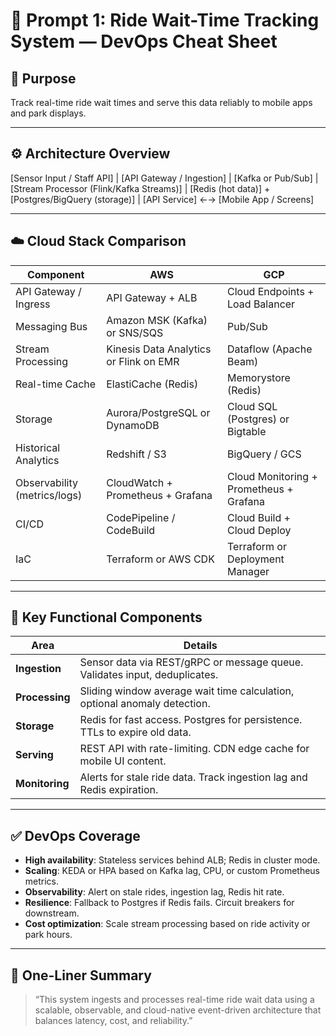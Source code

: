 # 🎢 Prompt 1: Ride Wait-Time Tracking System — DevOps Cheat Sheet

## 📌 Purpose
Track real-time ride wait times and serve this data reliably to mobile apps and park displays.

---

## ⚙️ Architecture Overview

[Sensor Input / Staff API]
|
[API Gateway / Ingestion]
|
[Kafka or Pub/Sub]
|
[Stream Processor (Flink/Kafka Streams)]
|
[Redis (hot data)] + [Postgres/BigQuery (storage)]
|
[API Service] ←→ [Mobile App / Screens]


---

## ☁️ Cloud Stack Comparison

| Component                     | AWS                                  | GCP                                    |
|------------------------------|---------------------------------------|----------------------------------------|
| API Gateway / Ingress        | API Gateway + ALB                     | Cloud Endpoints + Load Balancer        |
| Messaging Bus                | Amazon MSK (Kafka) or SNS/SQS         | Pub/Sub                                |
| Stream Processing            | Kinesis Data Analytics or Flink on EMR| Dataflow (Apache Beam)                 |
| Real-time Cache              | ElastiCache (Redis)                   | Memorystore (Redis)                    |
| Storage                      | Aurora/PostgreSQL or DynamoDB         | Cloud SQL (Postgres) or Bigtable       |
| Historical Analytics         | Redshift / S3                         | BigQuery / GCS                         |
| Observability (metrics/logs) | CloudWatch + Prometheus + Grafana     | Cloud Monitoring + Prometheus + Grafana|
| CI/CD                        | CodePipeline / CodeBuild              | Cloud Build + Cloud Deploy             |
| IaC                          | Terraform or AWS CDK                  | Terraform or Deployment Manager        |

---

## 🔧 Key Functional Components

| Area           | Details |
|----------------|---------|
| **Ingestion**  | Sensor data via REST/gRPC or message queue. Validates input, deduplicates. |
| **Processing** | Sliding window average wait time calculation, optional anomaly detection. |
| **Storage**    | Redis for fast access. Postgres for persistence. TTLs to expire old data. |
| **Serving**    | REST API with rate-limiting. CDN edge cache for mobile UI content. |
| **Monitoring** | Alerts for stale ride data. Track ingestion lag and Redis expiration. |

---

## ✅ DevOps Coverage

- **High availability**: Stateless services behind ALB; Redis in cluster mode.
- **Scaling**: KEDA or HPA based on Kafka lag, CPU, or custom Prometheus metrics.
- **Observability**: Alert on stale rides, ingestion lag, Redis hit rate.
- **Resilience**: Fallback to Postgres if Redis fails. Circuit breakers for downstream.
- **Cost optimization**: Scale stream processing based on ride activity or park hours.

---

## 🎯 One-Liner Summary
> “This system ingests and processes real-time ride wait data using a scalable, observable, and cloud-native event-driven architecture that balances latency, cost, and reliability.”
